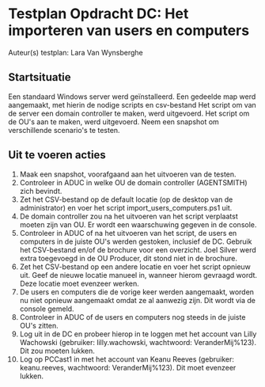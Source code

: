 # Testplan Opdracht DC: Het importeren van users en computers

Auteur(s) testplan: Lara Van Wynsberghe

## Startsituatie

Een standaard Windows server werd geïnstalleerd.
Een gedeelde map werd aangemaakt, met hierin de nodige scripts en csv-bestand
Het script om van de server een domain controller te maken, werd uitgevoerd.
Het script om de OU's aan te maken, werd uitgevoerd.
Neem een snapshot om verschillende scenario's te testen.

## Uit te voeren acties

1. Maak een snapshot, voorafgaand aan het uitvoeren van de testen.
2. Controleer in ADUC in welke OU de domain controller (AGENTSMITH) zich bevindt.
3. Zet het CSV-bestand op de default locatie (op de desktop van de administrator) en voer het script import_users_computers.ps1 uit.
4. De domain controller zou na het uitvoeren van het script verplaatst moeten zijn van OU. Er wordt een waarschuwing gegeven in de console.
5. Controleer in ADUC of na het uitvoeren van het script, de users en computers in de juiste OU's werden gestoken, inclusief de DC. Gebruik het CSV-bestand en/of de brochure voor een overzicht. Joel Silver werd extra toegevoegd in de OU Producer, dit stond niet in de brochure.
6. Zet het CSV-bestand op een andere locatie en voer het script opnieuw uit. Geef de nieuwe locatie manueel in, wanneer hierom gevraagd wordt. Deze locatie moet evenzeer werken.
7. De users en computers die de vorige keer werden aangemaakt, worden nu niet opnieuw aangemaakt omdat ze al aanwezig zijn. Dit wordt via de console gemeld.
8. Controleer in ADUC of de users en computers nog steeds in de juiste OU's zitten.
9. Log uit in de DC en probeer hierop in te loggen met het account van Lilly Wachowski (gebruiker: lilly.wachowski, wachtwoord: VeranderMij%123). Dit zou moeten lukken.
10. Log op PCCast1 in met het account van Keanu Reeves (gebruiker: keanu.reeves, wachtwoord: VeranderMij%123). Dit moet evenzeer lukken.
